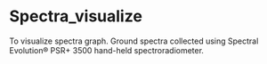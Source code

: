 # Spectra_visualize
To visualize spectra graph. Ground spectra collected using Spectral Evolution® PSR+ 3500 hand-held spectroradiometer.
